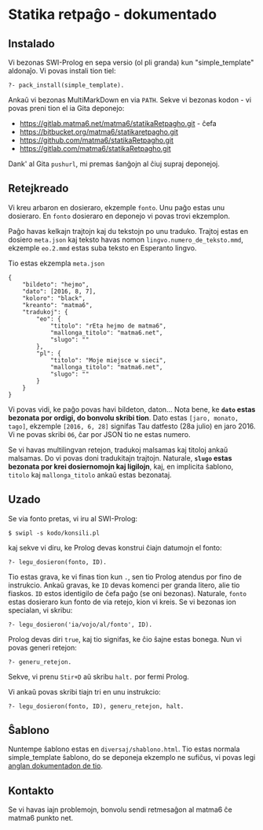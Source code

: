 Statika retpaĝo - dokumentado
=============================

Instalado
---------

Vi bezonas SWI-Prolog en sepa versio (ol pli granda) kun "simple_template" aldonaĵo. Vi povas instali tion tiel:

```
?- pack_install(simple_template).
```

Ankaŭ vi bezonas MultiMarkDown en via `PATH`. Sekve vi bezonas kodon - vi povas preni tion el ia Gita deponejo:

- https://gitlab.matma6.net/matma6/statikaRetpagho.git - ĉefa
- https://bitbucket.org/matma6/statikaretpagho.git
- https://github.com/matma6/statikaRetpagho.git
- https://gitlab.com/matma6/statikaRetpagho.git

Dank' al Gita `pushurl`, mi premas ŝanĝojn al ĉiuj supraj deponejoj.

Retejkreado
-----------

Vi kreu arbaron en dosieraro, ekzemple `fonto`. Unu paĝo estas unu dosieraro. En `fonto` dosieraro en deponejo vi povas trovi ekzemplon.

Paĝo havas kelkajn trajtojn kaj du tekstojn po unu traduko. Trajtoj estas en dosiero `meta.json` kaj teksto havas nomon `lingvo.numero_de_teksto.mmd`, ekzemple `eo.2.mmd` estas suba teksto en Esperanto lingvo.

Tio estas ekzempla `meta.json`

```
{
	"bildeto": "hejmo",
	"dato": [2016, 8, 7],
	"koloro": "black",
	"kreanto": "matma6",
	"tradukoj": {
		"eo": {
			"titolo": "rEta hejmo de matma6",
			"mallonga_titolo": "matma6.net",
			"slugo": ""
		},
		"pl": {
			"titolo": "Moje miejsce w sieci",
			"mallonga_titolo": "matma6.net",
			"slugo": ""
		}
	}
}
```

Vi povas vidi, ke paĝo povas havi bildeton, daton... Nota bene, ke **`dato` estas bezonata por ordigi, do bonvolu skribi tion**. Dato estas `[jaro, monato, tago]`, ekzemple `[2016, 6, 28]` signifas Tau datfesto (28a julio) en jaro 2016. Vi ne povas skribi `06`, ĉar por JSON tio ne estas numero.

Se vi havas multilingvan retejon, tradukoj malsamas kaj titoloj ankaŭ malsamas. Do vi povas doni tradukitajn trajtojn. Naturale, **`slugo` estas bezonata por krei dosiernomojn kaj ligilojn**, kaj, en implicita ŝablono, `titolo` kaj `mallonga_titolo` ankaŭ estas bezonataj.

Uzado
-----

Se via fonto pretas, vi iru al SWI-Prolog:

```
$ swipl -s kodo/konsili.pl
```

kaj sekve vi diru, ke Prolog devas konstrui ĉiajn datumojn el fonto:

```
?- legu_dosieron(fonto, ID).
```

Tio estas grava, ke vi finas tion kun `.`, sen tio Prolog atendus por fino de instrukcio. Ankaŭ gravas, ke `ID` devas komenci per granda litero, alie tio fiaskos. `ID` estos identigilo de ĉefa paĝo (se oni bezonas). Naturale, `fonto` estas dosieraro kun fonto de via retejo, kion vi kreis. Se vi bezonas ion specialan, vi skribu:

```
?- legu_dosieron('ia/vojo/al/fonto', ID).
```

Prolog devas diri `true`, kaj tio signifas, ke ĉio ŝajne estas bonega. Nun vi povas generi retejon:

```
?- generu_retejon.
```

Sekve, vi prenu `Stir+D` aŭ skribu `halt.` por fermi Prolog.

Vi ankaŭ povas skribi tiajn tri en unu instrukcio:

```
?- legu_dosieron(fonto, ID), generu_retejon, halt.
```

Ŝablono
-------

Nuntempe ŝablono estas en `diversaj/shablono.html`. Tio estas normala simple_template ŝablono, do se deponeja ekzemplo ne sufiĉus, vi povas legi [anglan dokumentadon de tio](http://www.swi-prolog.org/pack/list?p=simple_template).

Kontakto
--------

Se vi havas iajn problemojn, bonvolu sendi retmesaĝon al matma6 ĉe matma6 punkto net.
